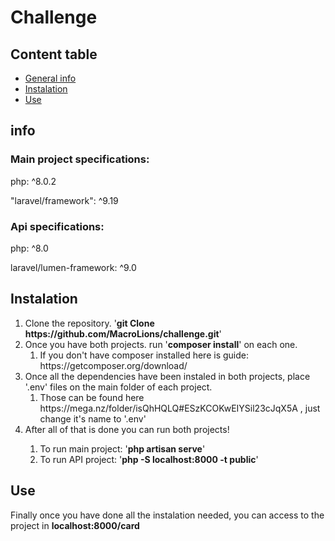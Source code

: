 # Challenge
## Content table
- [General info](#info)
- [Instalation](#instalation)
- [Use](#use)

  
## info
### Main project specifications:
<p>php: ^8.0.2</p>
"laravel/framework": ^9.19</p>

### Api specifications:
<p>php: ^8.0</p>
<p>laravel/lumen-framework: ^9.0</p>


## Instalation
<ol>
<li>Clone the repository. '<b>git Clone https://github.com/MacroLions/challenge.git</b>'
<li>Once you have both projects. run  '<b>composer install</b>' on each one. 
  <ol>
    <li>If you don't have composer installed here is guide: https://getcomposer.org/download/ </li>
  </ol>
</li>
<li>Once all the dependencies have been instaled in both projects, place '.env' files on the main folder of each project. 
  <ol>
    <li>Those can be found here https://mega.nz/folder/isQhHQLQ#ESzKCOKwEIYSil23cJqX5A , just change it's name to '.env'
    </li>
  </ol>
</li>
<li>After all of that is done you can run both projects!</li> 
  <ol><li>To run main project: '<b>php artisan serve</b>' </li>
 <li>To run API project: '<b>php -S localhost:8000 -t public</b>' </li></ol>
</ol>


  
## Use
<p>Finally once you have done all the instalation needed, you can access to the project in <b>localhost:8000/card</b> </p>
